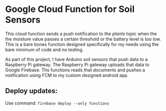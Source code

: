 # Google Cloud Function for Soil Sensors
This cloud function sends a push notification to the *plants* topic when the the moisture value passes a certain threshold or the battery level is too low. This is a bare bones function designed specifically for my needs using the bare minimum of code and no testing.

As part of this project, I have Arduino soil sensors that push data to a Raspberry Pi gateway. The Raspberry Pi gateway uploads that data to Google Firebase. Ths functions reads that documents and pushes a notification using FCM to my custom designed android app.

## Deploy updates:

Use command: `firebase deploy --only functions`